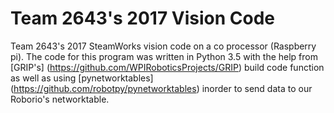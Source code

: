 # Team 2643's 2017 Vision Code
Team 2643's 2017 SteamWorks vision code on a co processor (Raspberry pi).
The code for this program was written in Python 3.5 with the help from [GRIP's] (https://github.com/WPIRoboticsProjects/GRIP) build code function
as well as using [pynetworktables] (https://github.com/robotpy/pynetworktables) inorder to send data to our Roborio's networktable.
